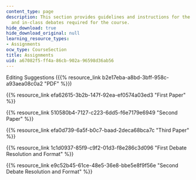 ```yaml
---
content_type: page
description: This section provides guidelines and instructions for the written assignments
  and in-class debates required for the course.
hide_download: true
hide_download_original: null
learning_resource_types:
- Assignments
ocw_type: CourseSection
title: Assignments
uid: a67082f5-ff4a-86cb-902a-96598d36ab56
---
```


Editing Suggestions ({{% resource_link b2e17eba-a8bd-3bff-958c-a93aea08c0a2 "PDF" %}})

{{% resource_link efa62615-3b2b-147f-92ea-ef0574a03ed3 "First Paper" %}}

{{% resource_link 510580b4-7127-c223-6dd5-f6e7179e6949 "Second Paper" %}}

{{% resource_link efa0d739-6a5f-b0c7-baad-2deca68bca7c "Third Paper" %}}

{{% resource_link 1c1d0937-85f9-c9f2-01d3-f8e286c3d096 "First Debate Resolution and Format" %}}

{{% resource_link e9c52b45-61ce-48e5-36e8-bbe5e8f9f56e "Second Debate Resolution and Format" %}}